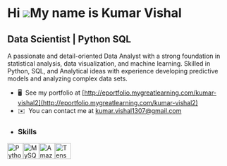 Hi ![](https://user-images.githubusercontent.com/18350557/176309783-0785949b-9127-417c-8b55-ab5a4333674e.gif)My name is Kumar Vishal
====================================================================================================================================

Data Scientist | Python SQL
---------------------------

A passionate and detail-oriented Data Analyst with a strong foundation in statistical analysis, data visualization, and machine learning. Skilled in Python, SQL, and Analytical ideas with experience developing predictive models and analyzing complex data sets.

*   🖥️  See my portfolio at [http://eportfolio.mygreatlearning.com/kumar-vishal2](http://eportfolio.mygreatlearning.com/kumar-vishal2)
*   ✉️  You can contact me at [kumar.vishal1307@gmail.com](mailto:kumar.vishal1307@gmail.com)
* ### Skills 
<p align="left">
<a href="https://www.python.org/" target="_blank" rel="noreferrer"><img src="https://raw.githubusercontent.com/danielcranney/readme-generator/main/public/icons/skills/python-colored.svg" width="36" height="36" alt="Python" /></a><a href="https://www.mysql.com/" target="_blank" rel="noreferrer"><img src="https://raw.githubusercontent.com/danielcranney/readme-generator/main/public/icons/skills/mysql-colored.svg" width="36" height="36" alt="MySQL" /></a><a href="https://aws.amazon.com" target="_blank" rel="noreferrer"><img src="https://raw.githubusercontent.com/danielcranney/readme-generator/main/public/icons/skills/aws-colored.svg" width="36" height="36" alt="Amazon Web Services" /></a><a href="https://www.tensorflow.org/" target="_blank" rel="noreferrer"><img src="https://raw.githubusercontent.com/danielcranney/readme-generator/main/public/icons/skills/tensorflow-colored.svg" width="36" height="36" alt="TensorFlow" /></a
                    
 >
                   
